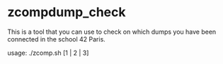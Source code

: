 # zcompdump_check
This is a tool that you can use to check on which dumps
you have been connected in the school 42 Paris.

usage: ./zcomp.sh [1 | 2 | 3]
